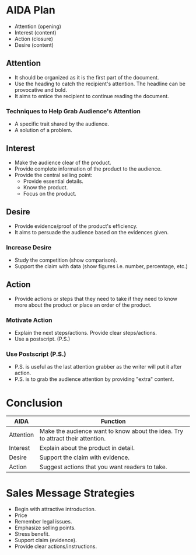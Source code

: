 # AIDA Plan

* Attention (opening)
* Interest (content)
* Action (closure)
* Desire (content)

## Attention

* It should be organized as it is the first part of the document.
* Use the heading to catch the recipient's attention. The headline can be provocative and bold.
* It aims to entice the recipient to continue reading the document.

### Techniques to Help Grab Audience's Attention

* A specific trait shared by the audience.
* A solution of a problem.

## Interest

* Make the audience clear of the product.
* Provide complete information of the product to the audience.
* Provide the central selling point:
  * Provide essential details.
  * Know the product.
  * Focus on the product.

## Desire

* Provide evidence/proof of the product's efficiency.
* It aims to persuade the audience based on the evidences given.

### Increase Desire

* Study the competition (show comparison).
* Support the claim with data (show figures i.e. number, percentage, etc.)

## Action

* Provide actions or steps that they need to take if they need to know more about the product or place an order of the product.

### Motivate Action

* Explain the next steps/actions. Provide clear steps/actions.
* Use a postscript. (P.S.)

### Use Postscript (P.S.)

* P.S. is useful as the last attention grabber as the writer will put it after action.
* P.S. is to grab the audience attention by providing "extra" content.

# Conclusion

| AIDA      | Function                                                                       |
| --------- | ------------------------------------------------------------------------------ |
| Attention | Make the audience want to know about the idea. Try to attract their attention. |
| Interest  | Explain about the product in detail.                                           |
| Desire    | Support the claim with evidence.                                               |
| Action    | Suggest actions that you want readers to take.                                 |

# Sales Message Strategies

* Begin with attractive introduction.
* Price
* Remember legal issues.
* Emphasize selling points.
* Stress benefit.
* Support claim (evidence).
* Provide clear actions/instructions.